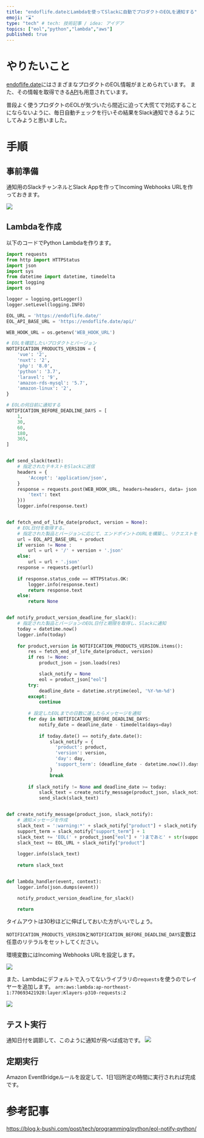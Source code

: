```yaml
---
title: "endoflife.dateとLambdaを使ってSlackに自動でプロダクトのEOLを通知する"
emoji: "⌛"
type: "tech" # tech: 技術記事 / idea: アイデア
topics: ["eol","python","lambda","aws"]
published: true
---
```


# やりたいこと

[endoflife.date](https://endoflife.date/)にはさまざまなプロダクトのEOL情報がまとめられています。
また、その情報を取得できる[API](https://endoflife.date/docs/api)も用意されています。

普段よく使うプロダクトのEOLが気づいたら間近に迫って大慌てで対応することにならないように、毎日自動チェックを行いその結果をSlack通知できるようにしてみようと思いました。

# 手順

## 事前準備
通知用のSlackチャンネルとSlack Appを作ってIncoming Webhooks URLを作っておきます。

![](https://storage.googleapis.com/zenn-user-upload/bfb914e11c8c-20230608.png)

## Lambdaを作成

以下のコードでPython Lambdaを作ります。

```python:lambda_function.py
import requests
from http import HTTPStatus
import json
import sys
from datetime import datetime, timedelta
import logging
import os

logger = logging.getLogger()
logger.setLevel(logging.INFO)

EOL_URL = 'https://endoflife.date/'
EOL_API_BASE_URL = 'https://endoflife.date/api/'

WEB_HOOK_URL = os.getenv('WEB_HOOK_URL')

# EOLを確認したいプロダクトとバージョン
NOTIFICATION_PRODUCTS_VERSION = {
    'vue': '2',
    'nuxt': '2',
    'php': '8.0',
    'python': '3.7',
    'laravel': '9',
    'amazon-rds-mysql': '5.7',
    'amazon-linux': '2',
}

# EOLの何日前に通知する
NOTIFICATION_BEFORE_DEADLINE_DAYS = [
    1,
    30,
    60,
    180,
    365,
]


def send_slack(text):
    # 指定されたテキストをSlackに送信
    headers = {
        'Accept': 'application/json',
    }
    response = requests.post(WEB_HOOK_URL, headers=headers, data= json.dumps({
        'text': text
    }))
    logger.info(response.text)


def fetch_end_of_life_date(product, version = None):
    # EOL日付を取得する。
    # 指定された製品とバージョンに応じて、エンドポイントのURLを構築し、リクエストを送信します。
    url = EOL_API_BASE_URL + product
    if version != None :
        url = url + '/' + version + '.json'
    else:
        url = url + '.json'
    response = requests.get(url)
    
    if response.status_code == HTTPStatus.OK:
        logger.info(response.text)
        return response.text
    else:
        return None


def notify_product_version_deadline_for_slack():
    # 指定された製品とバージョンのEOL日付と期限を取得し、Slackに通知  
    today = datetime.now()
    logger.info(today)
    
    for product,version in NOTIFICATION_PRODUCTS_VERSION.items():
        res = fetch_end_of_life_date(product, version)
        if res != None:
            product_json = json.loads(res)

            slack_notify = None
            eol = product_json["eol"]
        try:
            deadline_date = datetime.strptime(eol, '%Y-%m-%d')
        except:
            continue
        
        # 設定したEOLまでの日数に達したらメッセージを通知
        for day in NOTIFICATION_BEFORE_DEADLINE_DAYS:
            notify_date = deadline_date - timedelta(days=day)
            
            if today.date() == notify_date.date():
                slack_notify = {
                  'product': product,
                  'version': version,
                  'day': day,
                  'support_term': (deadline_date - datetime.now()).days
                }
                break
        
        if slack_notify != None and deadline_date >= today:
            slack_text = create_notify_message(product_json, slack_notify)
            send_slack(slack_text)


def create_notify_message(product_json, slack_notify):
    # 通知メッセージを作成
    slack_text = ':warning:*' + slack_notify["product"] + slack_notify["version"] + '*\n'
    support_term = slack_notify["support_term"] + 1
    slack_text += 'EOL(' + product_json["eol"] + ')まであと' + str(support_term)  + '日\n'
    slack_text += EOL_URL + slack_notify["product"]
    
    logger.info(slack_text)
    
    return slack_text


def lambda_handler(event, context):
    logger.info(json.dumps(event))

    notify_product_version_deadline_for_slack()

    return
```

タイムアウトは30秒ほどに伸ばしておいた方がいいでしょう。

`NOTIFICATION_PRODUCTS_VERSION`と`NOTIFICATION_BEFORE_DEADLINE_DAYS`変数は任意のリテラルをセットしてください。

環境変数にはIncoming Webhooks URLを設定します。

![](https://storage.googleapis.com/zenn-user-upload/7509c54a6eb8-20230608.png)

また、Lambdaにデフォルトで入ってないライブラリの`requests`を使うのでレイヤーを追加します。
`arn:aws:lambda:ap-northeast-1:770693421928:layer:Klayers-p310-requests:2`

![](https://storage.googleapis.com/zenn-user-upload/3a5362ddf8b8-20230608.png)

## テスト実行

通知日付を調節して、このように通知が飛べば成功です。
![](https://storage.googleapis.com/zenn-user-upload/b14cc208b165-20230608.png)

## 定期実行
Amazon EventBridgeルールを設定して、1日1回所定の時間に実行されれば完成です。

# 参考記事

https://blog.k-bushi.com/post/tech/programming/python/eol-notify-python/
